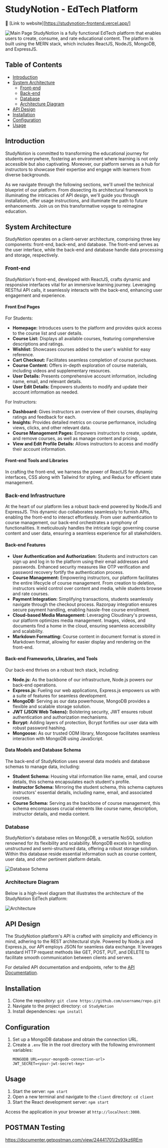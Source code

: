 
# StudyNotion - EdTech Platform
:rocket: [Link to website][https://studynotion-frontend.vercel.app/]


![Main Page](images/mainpage.png)
StudyNotion is a fully functional EdTech platform that enables users to create, consume, and rate educational content. The platform is built using the MERN stack, which includes ReactJS, NodeJS, MongoDB, and ExpressJS.

## Table of Contents

- [Introduction](#introduction)
- [System Architecture](#system-architecture)
  - [Front-end](#front-end)
  - [Back-end](#back-end)
  - [Database](#database)
  - [Architecture Diagram](#architecture-diagram)
- [API Design](#api-design)
- [Installation](#installation)
- [Configuration](#configuration)
- [Usage](#usage)


## Introduction

StudyNotion is committed to transforming the educational journey for students everywhere, fostering an environment where learning is not only accessible but also captivating. Moreover, our platform serves as a hub for instructors to showcase their expertise and engage with learners from diverse backgrounds.

As we navigate through the following sections, we'll unveil the technical blueprint of our platform. From dissecting its architectural framework to illuminating the intricacies of API design, we'll guide you through installation, offer usage instructions, and illuminate the path to future enhancements. Join us on this transformative voyage to reimagine education.

## System Architecture

StudyNotion operates on a client-server architecture, comprising three key components: front-end, back-end, and database. The front-end serves as the user interface, while the back-end and database handle data processing and storage, respectively. 

### Front-end

StudyNotion's front-end, developed with ReactJS, crafts dynamic and responsive interfaces vital for an immersive learning journey. Leveraging RESTful API calls, it seamlessly interacts with the back-end, enhancing user engagement and experience.

#### Front End Pages

For Students:

- **Homepage:** Introduces users to the platform and provides quick access to the course list and user details.
- **Course List:** Displays all available courses, featuring comprehensive descriptions and ratings.
- **Wishlist:** Showcases courses added to the user's wishlist for easy reference.
- **Cart Checkout:**  Facilitates seamless completion of course purchases.
- **Course Content:** Offers in-depth exploration of course materials, including videos and supplementary resources.
- **User Details:** Presents comprehensive account information, including name, email, and relevant details.
- **User Edit Details:** Empowers students to modify and update their account information as needed.

For Instructors:

- **Dashboard:** Gives instructors an overview of their courses, displaying ratings and feedback for each.
- **Insights:** Provides detailed metrics on course performance, including views, clicks, and other relevant data.
- **Course Management Pages:** Empowers instructors to create, update, and remove courses, as well as manage content and pricing.
- **View and Edit Profile Details:** Allows instructors to access and modify their account information.

#### Front-end Tools and Libraries

In crafting the front-end, we harness the power of ReactJS for dynamic interfaces, CSS along with Tailwind for styling, and Redux for efficient state management.

### Back-end Infrastructure

At the heart of our platform lies a robust back-end powered by NodeJS and ExpressJS. This dynamic duo collaborates seamlessly to furnish APIs, enabling the front-end to interact effortlessly. From user authentication to course management, our back-end orchestrates a symphony of functionalities. It meticulously handles the intricate logic governing course content and user data, ensuring a seamless experience for all stakeholders.

#### Back-end Features

- **User Authentication and Authorization:** Students and instructors can sign up and log in to the platform using their email addresses and passwords. Enhanced security measures like OTP verification and password recovery fortify the authentication process.
- **Course Management:** Empowering instructors, our platform facilitates the entire lifecycle of course management. From creation to deletion, instructors wield control over content and media, while students browse and rate courses.
- **Payment Integration:** Simplifying transactions, students seamlessly navigate through the checkout process. Razorpay integration ensures secure payment handling, enabling hassle-free course enrollment.
- **Cloud-based Media Management:** Leveraging Cloudinary's prowess, our platform optimizes media management. Images, videos, and documents find a home in the cloud, ensuring seamless accessibility and scalability.
- **Markdown Formatting:** Course content in document format is stored in Markdown format, allowing for easier display and rendering on the front-end.

#### Back-end Frameworks, Libraries, and Tools

Our back-end thrives on a robust tech stack, including:

- **Node.js:** As the backbone of our infrastructure, Node.js powers our back-end operations.
- **Express.js:**  Fueling our web applications, Express.js empowers us with a suite of features for seamless development.
- **MongoDB:** Serving as our data powerhouse, MongoDB provides a flexible and scalable storage solution.
- **JWT (JSON Web Tokens):** Bolstering security, JWT ensures robust authentication and authorization mechanisms.
- **Bcrypt:** Adding layers of protection, Bcrypt fortifies our user data with robust password hashing.
- **Mongoose:** As our trusted ODM library, Mongoose facilitates seamless interaction with MongoDB using JavaScript.

#### Data Models and Database Schema

The back-end of StudyNotion uses several data models and database schemas to manage data, including:

- **Student Schema:** Housing vital information like name, email, and course details, this schema encapsulates each student's profile.
- **Instructor Schema:** Mirroring the student schema, this schema captures instructors' essential details, including name, email, and associated courses.
- **Course Schema:** Serving as the backbone of course management, this schema encompasses crucial elements like course name, description, instructor details, and media content.

### Database

StudyNotion's database relies on MongoDB, a versatile NoSQL solution renowned for its flexibility and scalability. MongoDB excels in handling unstructured and semi-structured data, offering a robust storage solution. Within this database reside essential information such as course content, user data, and other pertinent platform details.

![Database Schema](images/schema.png)

### Architecture Diagram

Below is a high-level diagram that illustrates the architecture of the StudyNotion EdTech platform:

![Architecture](images/architecture.png)

## API Design

The StudyNotion platform's API is crafted with simplicity and efficiency in mind, adhering to the REST architectural style. Powered by Node.js and Express.js, our API employs JSON for seamless data exchange. It leverages standard HTTP request methods like GET, POST, PUT, and DELETE to facilitate smooth communication between clients and servers.

For detailed API documentation and endpoints, refer to the [API Documentation](/api-docs).

## Installation

1. Clone the repository: `git clone https://github.com/username/repo.git`
2. Navigate to the project directory: `cd StudyNotion`
3. Install dependencies: `npm install`

## Configuration

1. Set up a MongoDB database and obtain the connection URL.
2. Create a `.env` file in the root directory with the following environment variables:
   ```
   MONGODB_URL=<your-mongodb-connection-url>
   JWT_SECRET=<your-jwt-secret-key>
   ```

## Usage

1. Start the server: `npm start`
2. Open a new terminal and navigate to the `client` directory: `cd client`
3. Start the React development server: `npm start`

Access the application in your browser at `http://localhost:3000`.

## POSTMAN Testing
https://documenter.getpostman.com/view/24441701/2s93kz6REm



